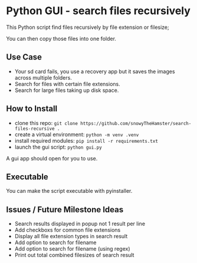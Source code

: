 # Python GUI - search files recursively

This Python script find files recursively by file extension or filesize;

You can then copy those files into one folder.

## Use Case

- Your sd card fails, you use a recovery app but it saves the images across multiple folders.
- Search for files with certain file extensions.
- Search for large files taking up disk space.

## How to Install

- clone this repo: `git clone https://github.com/snowyTheHamster/search-files-recursive .`
- create a virtual environment: `python -m venv .venv`
- install required modules: `pip install -r requirements.txt`
- launch the gui script: `python gui.py`

A gui app should open for you to use.

## Executable

You can make the script executable with pyinstaller.


## Issues / Future Milestone Ideas

- Search results displayed in popup not 1 result per line
- Add checkboxs for common file extensions
- Display all file extension types in search result
- Add option to search for filename
- Add option to search for filename (using regex)
- Print out total combined filesizes of search result
